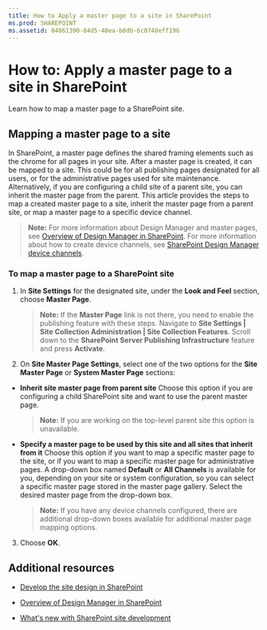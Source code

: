 ```yaml
---
title: How to Apply a master page to a site in SharePoint
ms.prod: SHAREPOINT
ms.assetid: 04861390-84d5-40ea-b0db-6c0748eff196
---
```



# How to: Apply a master page to a site in SharePoint
Learn how to map a master page to a SharePoint site.
## Mapping a master page to a site

In SharePoint, a master page defines the shared framing elements such as the chrome for all pages in your site. After a master page is created, it can be mapped to a site. This could be for all publishing pages designated for all users, or for the administrative pages used for site maintenance. Alternatively, if you are configuring a child site of a parent site, you can inherit the master page from the parent. This article provides the steps to map a created master page to a site, inherit the master page from a parent site, or map a master page to a specific device channel.
  
    
    

> **Note:**
> For more information about Design Manager and master pages, see  [Overview of Design Manager in SharePoint](overview-of-design-manager-in-sharepoint.md). For more information about how to create device channels, see  [SharePoint Design Manager device channels](sharepoint-design-manager-device-channels.md). 
  
    
    


### To map a master page to a SharePoint site


1.  In **Site Settings** for the designated site, under the **Look and Feel** section, choose **Master Page**.
    
    > **Note:**
      > If the **Master Page** link is not there, you need to enable the publishing feature with these steps. Navigate to **Site Settings | Site Collection Administration | Site Collection Features**. Scroll down to the **SharePoint Server Publishing Infrastructure** feature and press **Activate**. 
2. On **Site Master Page Settings**, select one of the two options for the **Site Master Page** or **System Master Page** sections:
    
  - **Inherit site master page from parent site** Choose this option if you are configuring a child SharePoint site and want to use the parent master page.
    
    > **Note:**
      > If you are working on the top-level parent site this option is unavailable. 
  - **Specify a master page to be used by this site and all sites that inherit from it** Choose this option if you want to map a specific master page to the site, or if you want to map a specific master page for administrative pages. A drop-down box named **Default** or **All Channels** is available for you, depending on your site or system configuration, so you can select a specific master page stored in the master page gallery. Select the desired master page from the drop-down box.
    
    > **Note:**
      > If you have any device channels configured, there are additional drop-down boxes available for additional master page mapping options. 
3. Choose **OK**.
    
  

## Additional resources
<a name="bk_addresources"> </a>


-  [Develop the site design in SharePoint](develop-the-site-design-in-sharepoint.md)
    
  
-  [Overview of Design Manager in SharePoint](overview-of-design-manager-in-sharepoint.md)
    
  
-  [What's new with SharePoint site development](what-s-new-with-sharepoint-site-development.md)
    
  

